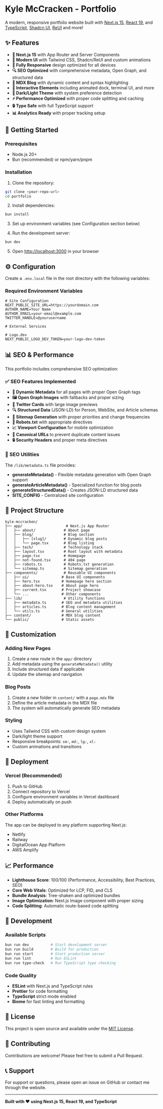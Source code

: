 # Kyle McCracken - Portfolio

A modern, responsive portfolio website built with [Next.js 15](https://nextjs.org), [React 19](https://react.dev), and [TypeScript](https://www.typescriptlang.org), [Shadcn UI](https://ui.shadcn.com), [ReUI](https://reui.io/) and more!

## ✨ Features

- **🚀 Next.js 15** with App Router and Server Components
- **🎨 Modern UI** with Tailwind CSS, Shadcn/ReUI and custom animations
- **📱 Fully Responsive** design optimized for all devices
- **🔍 SEO Optimized** with comprehensive metadata, Open Graph, and structured data
- **📝 MDX Blog** with dynamic content and syntax highlighting
- **🎯 Interactive Elements** including animated dock, terminal UI, and more
- **🎨 Dark/Light Theme** with system preference detection
- **⚡ Performance Optimized** with proper code splitting and caching
- **🔒 Type Safe** with full TypeScript support
- **📊 Analytics Ready** with proper tracking setup

## 🚀 Getting Started

### Prerequisites

- Node.js 20+
- Bun (recommended) or npm/yarn/pnpm

### Installation

1. Clone the repository:
```bash
git clone <your-repo-url>
cd portfolio
```

2. Install dependencies:
```bash
bun install
```

3. Set up environment variables (see Configuration section below)

4. Run the development server:
```bash
bun dev
```

5. Open [http://localhost:3000](http://localhost:3000) in your browser

## ⚙️ Configuration

Create a `.env.local` file in the root directory with the following variables:

### Required Environment Variables

```env
# Site Configuration
NEXT_PUBLIC_SITE_URL=https://yourdomain.com
AUTHOR_NAME=Your Name
AUTHOR_EMAIL=your-email@example.com
TWITTER_HANDLE=@yourusername

# External Services

# Logo.dev
NEXT_PUBLIC_LOGO_DEV_TOKEN=your-logo-dev-token

```

## 📊 SEO & Performance

This portfolio includes comprehensive SEO optimization:

### ✅ SEO Features Implemented

- **📄 Dynamic Metadata** for all pages with proper Open Graph tags
- **🖼️ Open Graph Images** with fallbacks and proper sizing
- **📱 Twitter Cards** with large image previews
- **🔍 Structured Data** (JSON-LD) for Person, WebSite, and Article schemas
- **🤖 Sitemap Generation** with proper priorities and change frequencies
- **🚫 Robots.txt** with appropriate directives
- **📈 Viewport Configuration** for mobile optimization
- **🎯 Canonical URLs** to prevent duplicate content issues
- **🔒 Security Headers** and proper meta directives

### 🔧 SEO Utilities

The `/lib/metadata.ts` file provides:

- **generateMetadata()** - Flexible metadata generation with Open Graph support
- **generateArticleMetadata()** - Specialized function for blog posts
- **generateStructuredData()** - Creates JSON-LD structured data
- **SITE_CONFIG** - Centralized site configuration

## 📁 Project Structure

```
kyle-mccracken/
├── app/                    # Next.js App Router
│   ├── about/             # About page
│   ├── blog/              # Blog section
│   │   ├── [slug]/        # Dynamic blog posts
│   │   └── page.tsx       # Blog listing
│   ├── tech/              # Technology stack
│   ├── layout.tsx         # Root layout with metadata
│   ├── page.tsx           # Homepage
│   ├── not-found.tsx      # 404 page
│   ├── robots.ts          # Robots.txt generation
│   └── sitemap.ts         # Sitemap generation
├── components/            # Reusable UI components
│   ├── ui/               # Base UI components
│   ├── hero.tsx          # Homepage hero section
│   ├── about-hero.tsx    # About page hero
│   ├── current.tsx       # Project showcase
│   └── ...               # Other components
├── lib/                   # Utility functions
│   ├── metadata.ts       # SEO and metadata utilities
│   ├── articles.ts       # Blog content management
│   └── utils.ts          # General utilities
├── content/              # MDX blog content
└── public/               # Static assets
```

## 🎨 Customization

### Adding New Pages

1. Create a new route in the `app/` directory
2. Add metadata using the `generateMetadata()` utility
3. Include structured data if applicable
4. Update the sitemap and navigation

### Blog Posts

1. Create a new folder in `content/` with a `page.mdx` file
2. Define the article metadata in the MDX file
3. The system will automatically generate SEO metadata

### Styling

- Uses Tailwind CSS with custom design system
- Dark/light theme support
- Responsive breakpoints: `sm:`, `md:`, `lg:`, `xl:`
- Custom animations and transitions

## 🚀 Deployment

### Vercel (Recommended)

1. Push to GitHub
2. Connect repository to Vercel
3. Configure environment variables in Vercel dashboard
4. Deploy automatically on push

### Other Platforms

The app can be deployed to any platform supporting Next.js:
- Netlify
- Railway
- DigitalOcean App Platform
- AWS Amplify

## 📈 Performance

- **Lighthouse Score**: 100/100 (Performance, Accessibility, Best Practices, SEO)
- **Core Web Vitals**: Optimized for LCP, FID, and CLS
- **Bundle Analysis**: Tree-shaken and optimized bundles
- **Image Optimization**: Next.js Image component with proper sizing
- **Code Splitting**: Automatic route-based code splitting

## 🔧 Development

### Available Scripts

```bash
bun run dev          # Start development server
bun run build        # Build for production
bun run start        # Start production server
bun run lint         # Run ESLint
bun run type-check   # Run TypeScript type checking
```

### Code Quality

- **ESLint** with Next.js and TypeScript rules
- **Prettier** for code formatting
- **TypeScript** strict mode enabled
- **Biome** for fast linting and formatting

## 📝 License

This project is open source and available under the [MIT License](LICENSE).

## 🤝 Contributing

Contributions are welcome! Please feel free to submit a Pull Request.

## 📞 Support

For support or questions, please open an issue on GitHub or contact me through the website.

---

**Built with ❤️ using Next.js 15, React 19, and TypeScript**
